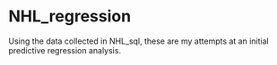 NHL_regression
==============

Using the data collected in NHL_sql, these are my attempts at an initial predictive regression analysis.
